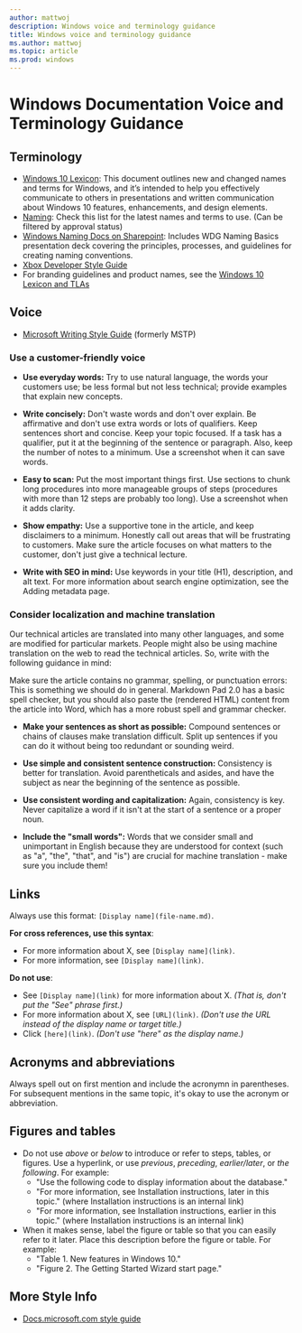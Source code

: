 ```yaml
---
author: mattwoj
description: Windows voice and terminology guidance
title: Windows voice and terminology guidance
ms.author: mattwoj
ms.topic: article
ms.prod: windows
---
```


# Windows Documentation Voice and Terminology Guidance

## Terminology
- [Windows 10 Lexicon](https://microsoft.sharepoint.com/teams/osg_core_dcp/cpub/naming/Shared%20Documents/Windows%2010%20Lexicon.docx?d=w676d8ea57bdd435091358646b738f93a): This document outlines new and changed names and terms for Windows, and it’s intended to help you effectively communicate to others in presentations and written communication about Windows 10 features, enhancements, and design elements.
- [Naming](https://microsoft.sharepoint.com/teams/osg_core_dcp/cpub/naming/Lists/New%20and%20update%20names/AllItems.aspx): Check this list for the latest names and terms to use. (Can be filtered by approval status)
- [Windows Naming Docs on Sharepoint](https://microsoft.sharepoint.com/teams/osg_core_dcp/cpub/naming/Shared%20Documents/Forms/AllItems.aspx): Includes WDG Naming Basics presentation deck covering the principles, processes, and guidelines for creating naming conventions.
- [Xbox Developer Style Guide](https://worldready.cloudapp.net/Styleguide/Read?id=2821&topicid=38113)
- For branding guidelines and product names, see the [Windows 10 Lexicon and TLAs](https://microsoft.sharepoint.com/teams/osg_core_dcp/cpub/naming/Shared%20Documents/Forms/AllItems.aspx)

## Voice

- [Microsoft Writing Style Guide](https://worldready.cloudapp.net/Styleguide/Read?id=2700) (formerly MSTP)

### Use a customer-friendly voice

- **Use everyday words:** Try to use natural language, the words your customers use; be less formal but not less technical; provide examples that explain new concepts.

- **Write concisely:** Don't waste words and don't over explain. Be affirmative and don't use extra words or lots of qualifiers. Keep sentences short and concise. Keep your topic focused. If a task has a qualifier, put it at the beginning of the sentence or paragraph. Also, keep the number of notes to a minimum. Use a screenshot when it can save words.

- **Easy to scan:** Put the most important things first. Use sections to chunk long procedures into more manageable groups of steps (procedures with more than 12 steps are probably too long). Use a screenshot when it adds clarity.

- **Show empathy:** Use a supportive tone in the article, and keep disclaimers to a minimum. Honestly call out areas that will be frustrating to customers. Make sure the article focuses on what matters to the customer, don't just give a technical lecture.

- **Write with SEO in mind:** Use keywords in your title (H1), description, and alt text. For more information about search engine optimization, see the Adding metadata page.

### Consider localization and machine translation

Our technical articles are translated into many other languages, and some are modified for particular markets. People might also be using machine translation on the web to read the technical articles. So, write with the following guidance in mind:

Make sure the article contains no grammar, spelling, or punctuation errors: This is something we should do in general. Markdown Pad 2.0 has a basic spell checker, but you should also paste the (rendered HTML) content from the article into Word, which has a more robust spell and grammar checker.

- **Make your sentences as short as possible:** Compound sentences or chains of clauses make translation difficult. Split up sentences if you can do it without being too redundant or sounding weird.

- **Use simple and consistent sentence construction:** Consistency is better for translation. Avoid parentheticals and asides, and have the subject as near the beginning of the sentence as possible.

- **Use consistent wording and capitalization:** Again, consistency is key. Never capitalize a word if it isn't at the start of a sentence or a proper noun.

- **Include the "small words":** Words that we consider small and unimportant in English because they are understood for context (such as "a", "the", "that", and "is") are crucial for machine translation - make sure you include them!

## Links

Always use this format: `[Display name](file-name.md)`.

**For cross references, use this syntax**:
- For more information about X, see `[Display name](link)`.
- For more information, see `[Display name](link)`.

**Do not use**:
- See `[Display name](link)` for more information about X. *(That is, don't put the "See" phrase first.)*
- For more information about X, see `[URL](link)`. *(Don't use the URL instead of the display name or target title.)*
- Click `[here](link)`. *(Don't use "here" as the display name.)*

## Acronyms and abbreviations

Always spell out on first mention and include the acronymn in parentheses. For subsequent mentions in the same topic, it's okay to use the acronym or abbreviation.

## Figures and tables

- Do not use *above* or *below* to introduce or refer to steps, tables, or figures. Use a hyperlink, or use *previous*, *preceding*, *earlier/later*, or *the following*. For example:
    - "Use the following code to display information about the database."
    - "For more information, see Installation instructions, later in this topic." (where Installation instructions is an internal link)
    - "For more information, see Installation instructions, earlier in this topic." (where Installation instructions is an internal link)
- When it makes sense, label the figure or table so that you can easily refer to it later. Place this description before the figure or table. For example:
    - "Table 1. New features in Windows 10."
    - "Figure 2. The Getting Started Wizard start page."

## More Style Info
- [Docs.microsoft.com style guide](https://review.docs.microsoft.com/en-us/help/style/)